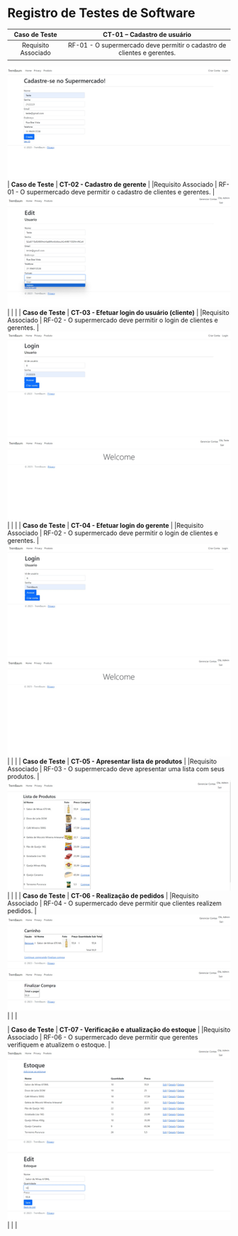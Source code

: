 # Registro de Testes de Software

| **Caso de Teste** 	| **CT-01 – Cadastro de usuário** 	|
|:---:	|:---:	|
|	Requisito Associado 	| RF-01 -  O supermercado deve permitir o cadastro de clientes e gerentes. |
|  	|  	|
![Teste](img/Teste01.jpeg)
| **Caso de Teste** 	| **CT-02 - Cadastro de gerente**	|
|Requisito Associado | RF-01	- O supermercado deve permitir o cadastro de clientes e gerentes. |
![Teste](img/Teste02.jpeg)
|  	|  	|
| **Caso de Teste** 	| **CT-03 - Efetuar login do usuário (cliente)**	|
|Requisito Associado | RF-02	- O supermercado deve permitir o login de clientes e gerentes. |
![Teste](img/Teste03.jpeg)
![Teste](img/Teste04.jpeg)
|  	|  	|
| **Caso de Teste** 	| **CT-04 - Efetuar login do gerente**	|
|Requisito Associado | RF-02	- O supermercado deve permitir o login de clientes e gerentes. |
![Teste](img/Teste05.jpeg)
![Teste](img/Teste06.jpeg)
|  	|  	|
| **Caso de Teste** 	| **CT-05 - Apresentar lista de produtos**	|
|Requisito Associado | RF-03	- O supermercado deve apresentar uma lista com seus produtos. |
![Teste](img/Teste07.jpeg)
|  	|  	|
| **Caso de Teste** 	| **CT-06 - Realização de pedidos** |
|Requisito Associado | RF-04	- O supermercado deve permitir que clientes realizem pedidos. |
![Teste](img/Teste08.jpeg)
![Teste](img/Teste09.jpeg)
|  	|  	|

| **Caso de Teste** 	| **CT-07 - Verificação e atualização do estoque**	|
|Requisito Associado | RF-06	- O supermercado deve permitir que gerentes verifiquem e atualizem o estoque. |
![Teste](img/Teste10.jpeg)
![Teste](img/Teste11.jpeg)
|  	|  	|
